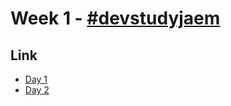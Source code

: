 # Week 1 - [#devstudyjaem](https://twitter.com/search?q=%23devstudyjaem)

## Link

* [Day 1](day1)
* [Day 2](day2)
